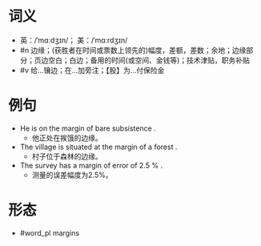# 词义
- 英：/ˈmɑːdʒɪn/； 美：/ˈmɑːrdʒɪn/
- #n 边缘；(获胜者在时间或票数上领先的)幅度，差额，差数；余地；边缘部分；页边空白；白边；备用的时间(或空间、金钱等)；技术津贴，职务补贴
- #v 给…镶边；在…加旁注；【股】为…付保险金
# 例句
- He is on the margin of bare subsistence .
	- 他正处在挨饿的边缘。
- The village is situated at the margin of a forest .
	- 村子位于森林的边缘。
- The survey has a margin of error of 2.5 % .
	- 测量的误差幅度为2.5%。
# 形态
- #word_pl margins
